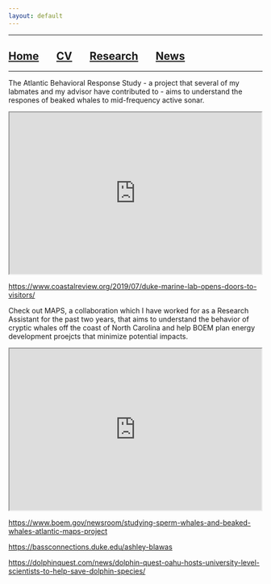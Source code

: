 ```yaml
---
layout: default
---
```


***

## [**Home**](./) &nbsp;&nbsp;&nbsp;&nbsp;&nbsp;&nbsp;[**CV**](./CV.html) &nbsp;&nbsp;&nbsp;&nbsp;&nbsp;&nbsp;[**Research**](./Research.html) &nbsp;&nbsp;&nbsp;&nbsp;&nbsp;&nbsp;[**News**](./News.html)

***

The Atlantic Behavioral Response Study - a project that several of my labmates and my advisor have contributed to - aims to understand the respones of beaked whales to mid-frequency active sonar.

<iframe width="500" height="320" src="https://www.youtube.com/embed/Jxb0ajIndrE">
</iframe>


https://www.coastalreview.org/2019/07/duke-marine-lab-opens-doors-to-visitors/

Check out MAPS, a collaboration which I have worked for as a Research Assistant for the past two years, that aims to understand the behavior of cryptic whales off the coast of North Carolina and help BOEM plan energy development proejcts that minimize potential impacts. 

<iframe width="500" height="320" src="https://www.youtube.com/embed/Y7e79FenS9Y">
</iframe>

https://www.boem.gov/newsroom/studying-sperm-whales-and-beaked-whales-atlantic-maps-project

https://bassconnections.duke.edu/ashley-blawas

https://dolphinquest.com/news/dolphin-quest-oahu-hosts-university-level-scientists-to-help-save-dolphin-species/





